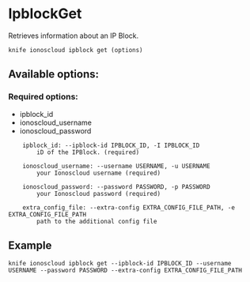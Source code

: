 # IpblockGet

Retrieves information about an IP Block.

```text
knife ionoscloud ipblock get (options)
```

## Available options:

### Required options:

* ipblock\_id
* ionoscloud\_username
* ionoscloud\_password

```text
    ipblock_id: --ipblock-id IPBLOCK_ID, -I IPBLOCK_ID
        iD of the IPBlock. (required)

    ionoscloud_username: --username USERNAME, -u USERNAME
        your Ionoscloud username (required)

    ionoscloud_password: --password PASSWORD, -p PASSWORD
        your Ionoscloud password (required)

    extra_config_file: --extra-config EXTRA_CONFIG_FILE_PATH, -e EXTRA_CONFIG_FILE_PATH
        path to the additional config file

```
## Example

```text
knife ionoscloud ipblock get --ipblock-id IPBLOCK_ID --username USERNAME --password PASSWORD --extra-config EXTRA_CONFIG_FILE_PATH
```
